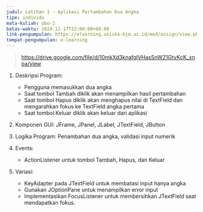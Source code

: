 ```yaml
---
judul: Latihan 1 - Aplikasi Pertambahan Dua Angka
tipe: individu
mata-kuliah: pbo-2
batas-waktu: 2024-11-17T22:00:00+08:00
link-pengumpulan: https://elearning.uniska-bjm.ac.id/mod/assign/view.php?id=40201
tempat-pengumpulan: e-learning
---
```


> https://drive.google.com/file/d/10mkXd3knafqlVHasSnW21GtvKcK_xnpa/view

1. Deskripsi Program:

   - Pengguna memasukkan dua angka
   - Saat tombol Tambah diklik akan menampilkan hasil pertambahan
   - Saat tombol Hapus diklik akan menghapus nilai di TextField dan mengarahkan fokus ke TextField angka pertama
   - Saat tombol Keluar diklik akan keluar dari aplikasi

2. Komponen GUI: JFrame, JPanel, JLabel, JTextField, JButton

3. Logika Program: Penambahan dua angka, validasi input numerik

4. Events:

   - ActionListener untuk tombol Tambah, Hapus, dan Keluar

5. Variasi:
   - KeyAdapter pada JTextField untuk membatasi input hanya angka
   - Gunakan JOptionPane untuk menampilkan error input
   - Implementasikan FocusListener untuk membersihkan JTextField saat mendapatkan fokus.
